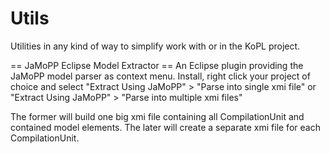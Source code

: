 Utils
=====

Utilities in any kind of way to simplify work with or in the KoPL project.

== JaMoPP Eclipse Model Extractor ==
An Eclipse plugin providing the JaMoPP model parser as context menu.
Install, right click your project of choice and select 
"Extract Using JaMoPP" > "Parse into single xmi file"
or
"Extract Using JaMoPP" > "Parse into multiple xmi files"

The former will build one big xmi file containing all CompilationUnit and contained model elements.
The later will create a separate xmi file for each CompilationUnit.
